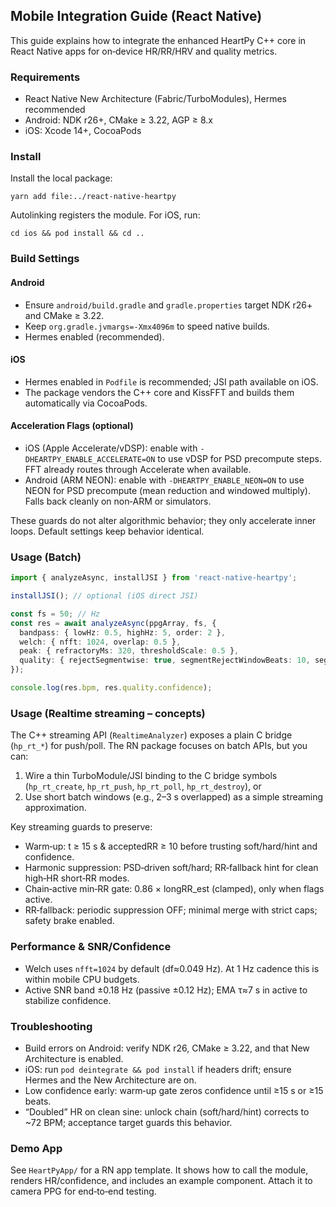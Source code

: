 ## Mobile Integration Guide (React Native)

This guide explains how to integrate the enhanced HeartPy C++ core in React Native apps for on‑device HR/RR/HRV and quality metrics.

### Requirements

- React Native New Architecture (Fabric/TurboModules), Hermes recommended
- Android: NDK r26+, CMake ≥ 3.22, AGP ≥ 8.x
- iOS: Xcode 14+, CocoaPods

### Install

Install the local package:

```
yarn add file:../react-native-heartpy
```

Autolinking registers the module. For iOS, run:

```
cd ios && pod install && cd ..
```

### Build Settings

#### Android

- Ensure `android/build.gradle` and `gradle.properties` target NDK r26+ and CMake ≥ 3.22.
- Keep `org.gradle.jvmargs=-Xmx4096m` to speed native builds.
- Hermes enabled (recommended).

#### iOS

- Hermes enabled in `Podfile` is recommended; JSI path available on iOS.
- The package vendors the C++ core and KissFFT and builds them automatically via CocoaPods.

#### Acceleration Flags (optional)

- iOS (Apple Accelerate/vDSP): enable with `-DHEARTPY_ENABLE_ACCELERATE=ON` to use vDSP for PSD precompute steps. FFT already routes through Accelerate when available.
- Android (ARM NEON): enable with `-DHEARTPY_ENABLE_NEON=ON` to use NEON for PSD precompute (mean reduction and windowed multiply). Falls back cleanly on non‑ARM or simulators.

These guards do not alter algorithmic behavior; they only accelerate inner loops. Default settings keep behavior identical.

### Usage (Batch)

```ts
import { analyzeAsync, installJSI } from 'react-native-heartpy';

installJSI(); // optional (iOS direct JSI)

const fs = 50; // Hz
const res = await analyzeAsync(ppgArray, fs, {
  bandpass: { lowHz: 0.5, highHz: 5, order: 2 },
  welch: { nfft: 1024, overlap: 0.5 },
  peak: { refractoryMs: 320, thresholdScale: 0.5 },
  quality: { rejectSegmentwise: true, segmentRejectWindowBeats: 10, segmentRejectMaxRejects: 3 },
});

console.log(res.bpm, res.quality.confidence);
```

### Usage (Realtime streaming – concepts)

The C++ streaming API (`RealtimeAnalyzer`) exposes a plain C bridge (`hp_rt_*`) for push/poll. The RN package focuses on batch APIs, but you can:

1) Wire a thin TurboModule/JSI binding to the C bridge symbols (`hp_rt_create`, `hp_rt_push`, `hp_rt_poll`, `hp_rt_destroy`), or
2) Use short batch windows (e.g., 2–3 s overlapped) as a simple streaming approximation.

Key streaming guards to preserve:

- Warm‑up: t ≥ 15 s & acceptedRR ≥ 10 before trusting soft/hard/hint and confidence.
- Harmonic suppression: PSD‑driven soft/hard; RR‑fallback hint for clean high‑HR short‑RR modes.
- Chain‑active min‑RR gate: 0.86 × longRR_est (clamped), only when flags active.
- RR‑fallback: periodic suppression OFF; minimal merge with strict caps; safety brake enabled.

### Performance & SNR/Confidence

- Welch uses `nfft=1024` by default (df≈0.049 Hz). At 1 Hz cadence this is within mobile CPU budgets.
- Active SNR band ±0.18 Hz (passive ±0.12 Hz); EMA τ≈7 s in active to stabilize confidence.

### Troubleshooting

- Build errors on Android: verify NDK r26, CMake ≥ 3.22, and that New Architecture is enabled.
- iOS: run `pod deintegrate && pod install` if headers drift; ensure Hermes and the New Architecture are on.
- Low confidence early: warm‑up gate zeros confidence until ≥15 s or ≥15 beats.
- “Doubled” HR on clean sine: unlock chain (soft/hard/hint) corrects to ~72 BPM; acceptance target guards this behavior.

### Demo App

See `HeartPyApp/` for a RN app template. It shows how to call the module, renders HR/confidence, and includes an example component. Attach it to camera PPG for end‑to‑end testing.
